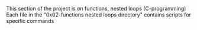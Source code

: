 This section of the project is on functions, nested loops (C-programming)
Each file in  the "0x02-functions nested loops directory" contains scripts for specific commands
